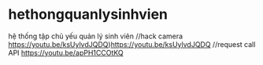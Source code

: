 # hethongquanlysinhvien
hệ thống tập chủ yếu quản lý sinh viên
//hack camera
https://youtu.be/ksUylvdJQDQ)https://youtu.be/ksUylvdJQDQ
//request call API
https://youtu.be/apPH1CCOtKQ
